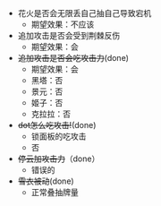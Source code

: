 
- 花火是否会无限丢自己抽自己导致宕机
  - 期望效果：不应该
- 追加攻击是否会受到荆棘反伤
  - 期望效果：会
- ~~追加攻击是否会吃攻击力~~(done)
  - 期望效果：会
  - 黑塔：否
  - 景元：否
  - 姬子：否
  - 克拉拉：否
- ~~dot怎么吃攻击!~~(done)
  - 锁面板的吃攻击
  - 否
- ~~停云加攻击力~~（done）
  - 错误的
- ~~雪衣被动~~(done)
  - 正常叠抽牌量
